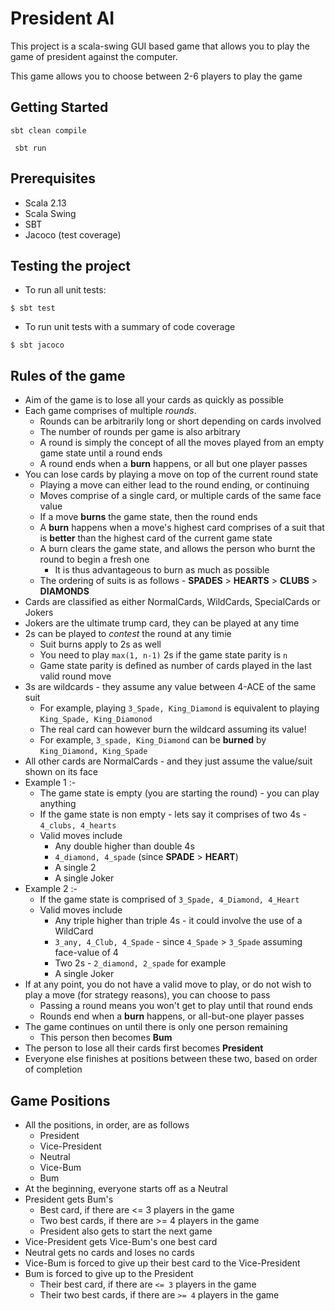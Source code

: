 # President AI

This project is a scala-swing GUI based game that allows you to play the game of president against the computer.

This game allows you to choose between 2-6 players to play the game


## Getting Started
```sbt clean compile``` 

``` sbt run```


## Prerequisites
- Scala 2.13
- Scala Swing
- SBT
- Jacoco (test coverage)


## Testing the project
- To run all unit tests:  
```
$ sbt test
```
- To run unit tests with a summary of code coverage
```
$ sbt jacoco
```


## Rules of the game

- Aim of the game is to lose all your cards as quickly as possible
- Each game comprises of multiple *rounds*. 
    - Rounds can be arbitrarily long or short depending on cards involved
    - The number of rounds per game is also arbitrary
    - A round is simply the concept of all the moves played from an empty game state until a round ends
    - A round ends when a **burn** happens, or all but one player passes
- You can lose cards by playing a move on top of the current round state
    - Playing a move can either lead to the round ending, or continuing
    - Moves comprise of a single card, or multiple cards of the same face value
    - If a move **burns** the game state, then the round ends
    - A **burn** happens when a move's highest card comprises of a suit that is **better** than the highest card of the current game state
    - A burn clears the game state, and allows the person who burnt the round to begin a fresh one
         - It is thus advantageous to burn as much as possible
    - The ordering of suits is as follows - **SPADES** > **HEARTS** > **CLUBS** > **DIAMONDS**
- Cards are classified as either NormalCards, WildCards, SpecialCards or Jokers
 - Jokers are the ultimate trump card, they can be played at any time
 - 2s can be played to *contest* the round at any timie
   - Suit burns apply to 2s as well
   - You need to play ```max(1, n-1)``` 2s if the game state parity is ```n```
   - Game state parity is defined as number of cards played in the last valid round move
 - 3s are wildcards - they assume any value between 4-ACE of the same suit
   - For example, playing `3_Spade, King_Diamond` is equivalent to playing `King_Spade, King_Diamonod`
   - The real card can however burn the wildcard assuming its value!
   - For example, `3_spade, King_Diamond` can be **burned** by `King_Diamond, King_Spade`
 - All other cards are NormalCards - and they just assume the value/suit shown on its face 
- Example 1 :-  
    - The game state is empty (you are starting the round) - you can play anything
    - If the game state is non empty - lets say it comprises of two 4s - `4_clubs, 4_hearts`
    - Valid moves include 
        - Any double higher than double 4s
        - `4_diamond, 4_spade` (since **SPADE** > **HEART**)
        - A single 2
        - A single Joker
- Example 2 :- 
    - If the game state is comprised of `3_Spade, 4_Diamond, 4_Heart`
    - Valid moves include
        - Any triple higher than triple 4s - it could involve the use of a WildCard
        - `3_any, 4_Club, 4_Spade` - since `4_Spade` > `3_Spade` assuming face-value of 4
        -  Two 2s - `2_diamond, 2_spade` for example
        - A single Joker
- If at any point, you do not have a valid move to play, or do not wish to play a move (for strategy reasons), you can choose to pass
    - Passing a round means you won't get to play until that round ends
    - Rounds end when a **burn** happens, or all-but-one player passes
- The game continues on until there is only one person remaining
    - This person then becomes **Bum**
- The person to lose all their cards first becomes **President**
- Everyone else finishes at positions between these two, based on order of completion

## Game Positions

- All the positions, in order, are as follows
    - President
    - Vice-President
    - Neutral
    - Vice-Bum
    - Bum
- At the beginning, everyone starts off as a Neutral
- President gets Bum's 
    - Best card, if there are <= 3 players in the game
    - Two best cards, if there are >= 4 players in the game
    - President also gets to start the next game
- Vice-President gets Vice-Bum's one best card
- Neutral gets no cards and loses no cards
- Vice-Bum is forced to give up their best card to the Vice-President
- Bum is forced to give up to the President
    - Their best card, if there are `<= 3` players in the game
    - Their two best cards, if there are `>= 4` players in the game

